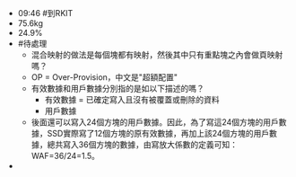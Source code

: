 - 09:46 #到RKIT
- 75.6kg
- 24.9%
- #待處理
	- 混合映射的做法是每個塊都有映射，然後其中只有重點塊之內會做頁映射嗎？
	- OP = Over-Provision，中文是"超額配置"
	- 有效數據和用戶數據分別指的是如以下描述的嗎？
		- 有效數據 = 已確定寫入且沒有被覆蓋或刪除的資料
		- 用戶數據
	- 後面還可以寫入24個方塊的用戶數據。因此，為了寫這24個方塊的用戶數據，SSD實際寫了12個方塊的原有效數據，再加上該24個方塊的用戶數據，總共寫入36個方塊的數據，由寫放大係數的定義可知：WAF=36/24=1.5。
-